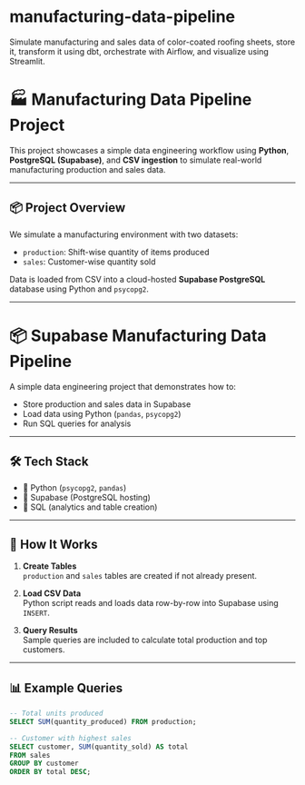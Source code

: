 # manufacturing-data-pipeline
Simulate manufacturing and sales data of color-coated roofing sheets, store it, transform it using dbt, orchestrate with Airflow, and visualize using Streamlit.

# 🏭 Manufacturing Data Pipeline Project

This project showcases a simple data engineering workflow using **Python**, **PostgreSQL (Supabase)**, and **CSV ingestion** to simulate real-world manufacturing production and sales data.

---

## 📦 Project Overview

We simulate a manufacturing environment with two datasets:
- `production`: Shift-wise quantity of items produced
- `sales`: Customer-wise quantity sold

Data is loaded from CSV into a cloud-hosted **Supabase PostgreSQL** database using Python and `psycopg2`.

---
# 📦 Supabase Manufacturing Data Pipeline

A simple data engineering project that demonstrates how to:
- Store production and sales data in Supabase
- Load data using Python (`pandas`, `psycopg2`)
- Run SQL queries for analysis

---

## 🛠️ Tech Stack

- 🔸 Python (`psycopg2`, `pandas`)
- 🔸 Supabase (PostgreSQL hosting)
- 🔸 SQL (analytics and table creation)

---

## 🚀 How It Works

1. **Create Tables**  
   `production` and `sales` tables are created if not already present.

2. **Load CSV Data**  
   Python script reads and loads data row-by-row into Supabase using `INSERT`.

3. **Query Results**  
   Sample queries are included to calculate total production and top customers.

---

## 📊 Example Queries

```sql
-- Total units produced
SELECT SUM(quantity_produced) FROM production;

-- Customer with highest sales
SELECT customer, SUM(quantity_sold) AS total
FROM sales
GROUP BY customer
ORDER BY total DESC;

